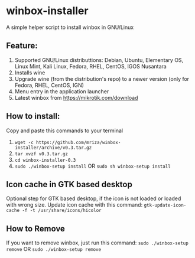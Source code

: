 # winbox-installer
A simple helper script to install winbox in GNU/Linux

## Feature:
1. Supported GNU/Linux distributtions: Debian, Ubuntu, Elementary OS, Linux Mint, Kali Linux, Fedora, RHEL, CentOS, IGOS Nusantara
2. Installs wine
3. Upgrade wine (from the distribution's repo) to a newer version (only for Fedora, RHEL, CentOS, IGN)
4. Menu entry in the application launcher
5. Latest winbox from https://mikrotik.com/download

## How to install:
Copy and paste this commands to your terminal
1. `wget -c https://github.com/mriza/winbox-installer/archive/v0.3.tar.gz`
2. `tar xvzf v0.3.tar.gz`
3. `cd winbox-installer-0.3`
4. `sudo ./winbox-setup install` OR `sudo sh winbox-setup install`

## Icon cache in GTK based desktop
Optional step for GTK based desktop, if the icon is not loaded or loaded with wrong size. Update icon cache with this command: `gtk-update-icon-cache -f -t /usr/share/icons/hicolor`

## How to Remove
If you want to remove winbox, just run this command: `sudo ./winbox-setup remove` OR `sudo ./winbox-setup remove`
